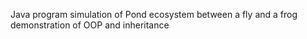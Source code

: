 Java program simulation of Pond ecosystem between a fly and a frog
demonstration of OOP and inheritance
